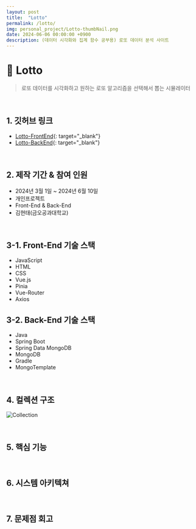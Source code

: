 ```yaml
---
layout: post
title:  "Lotto"
permalink: /lotto/
img: personal_project/Lotto-thumbNail.png
date: 2024-06-06 00:00:00 +0900
description: (데이터 시각화와 집계 함수 공부용) 로또 데이터 분석 사이트
---
```


# :pushpin: Lotto
> 로또 데이터를 시각화하고 원하는 로또 알고리즘을 선택해서 뽑는 시뮬레이터

<br>

## 1. 깃허브 링크
- [Lotto-FrontEnd](https://github.com/kimgusxo/Lotto-FrontEnd){: target="_blank"}
- [Lotto-BackEnd](https://github.com/kimgusxo/Lotto-BackEnd){: target="_blank"}

<br>

## 2. 제작 기간 & 참여 인원
- 2024년 3월 1일 ~ 2024년 6월 10일
- 개인프로젝트
- Front-End & Back-End
 - 김현태(금오공과대학교)

<br>

## 3-1. Front-End 기술 스택
- JavaScript
- HTML
- CSS
- Vue.js
- Pinia
- Vue-Router
- Axios

## 3-2. Back-End 기술 스택
- Java
- Spring Boot
- Spring Data MongoDB
- MongoDB
- Gradle
- MongoTemplate

<br>

## 4. 컬렉션 구조
![Collection]()

<br>

## 5. 핵심 기능

<br>

## 6. 시스템 아키텍쳐

<br>

## 7. 문제점 회고